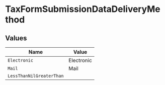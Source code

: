 # TaxFormSubmissionDataDeliveryMethod


## Values

| Name                     | Value                    |
| ------------------------ | ------------------------ |
| `Electronic`             | Electronic               |
| `Mail`                   | Mail                     |
| `LessThanNilGreaterThan` | <nil>                    |